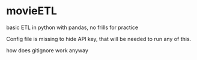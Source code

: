 # movieETL
basic ETL in python with pandas, no frills for practice

Config file is missing to hide API key, that will be needed to run any of this.

how does gitignore work anyway
